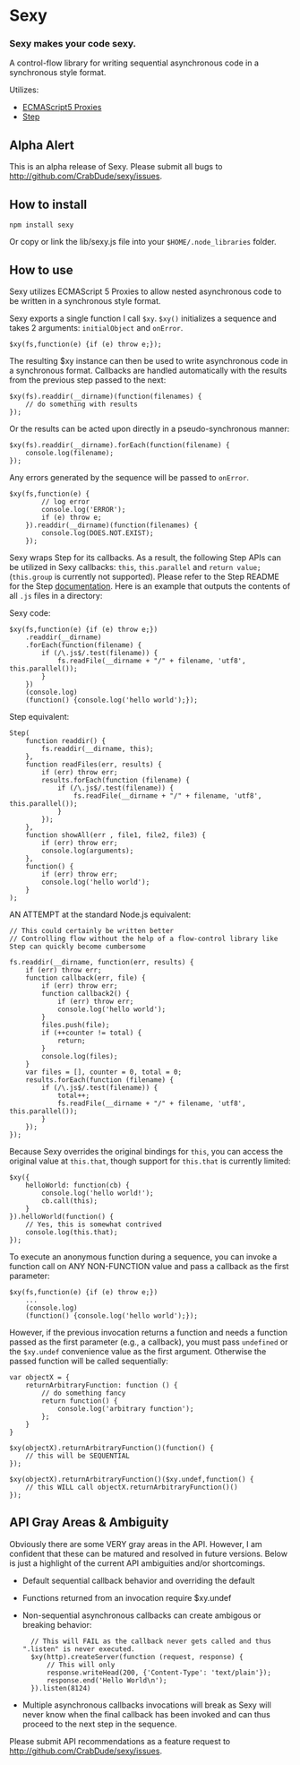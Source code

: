 # Sexy
### Sexy makes your code sexy.

A control-flow library for writing sequential asynchronous code in a synchronous style format.

Utilizes:

* [ECMAScript5 Proxies](http://wiki.ecmascript.org/doku.php?id=harmony:proxies)
* [Step](http://github.com/creationix/step)

## Alpha Alert

This is an alpha release of Sexy. Please submit all bugs to <http://github.com/CrabDude/sexy/issues>.  

## How to install

	npm install sexy

Or copy or link the lib/sexy.js file into your `$HOME/.node_libraries` folder.

## How to use

Sexy utilizes ECMAScript 5 Proxies to allow nested asynchronous code to be written in a synchronous style format.

Sexy exports a single function I call `$xy`. `$xy()` initializes a sequence and takes 2 arguments: `initialObject` and `onError`.

	$xy(fs,function(e) {if (e) throw e;});
	
The resulting $xy instance can then be used to write asynchronous code in a synchronous format. Callbacks are handled automatically with the results from the previous step passed to the next:

	$xy(fs).readdir(__dirname)(function(filenames) {
		// do something with results
	});
	
Or the results can be acted upon directly in a pseudo-synchronous manner:

	$xy(fs).readdir(__dirname).forEach(function(filename) {
		console.log(filename);
	});
	
Any errors generated by the sequence will be passed to `onError`.

	$xy(fs,function(e) {
			// log error
			console.log('ERROR');
			if (e) throw e;
		}).readdir(__dirname)(function(filenames) {
			console.log(DOES.NOT.EXIST);
		});

Sexy wraps Step for its callbacks. As a result, the following Step APIs can be utilized in Sexy callbacks: `this`, `this.parallel` and `return value;` (`this.group` is currently not supported). Please refer to the Step README for the Step [documentation](http://github.com/creationix/step). 
Here is an example that outputs the contents of all `.js` files in a directory:

Sexy code:

	$xy(fs,function(e) {if (e) throw e;})
		.readdir(__dirname)
		.forEach(function(filename) {
			if (/\.js$/.test(filename)) {
				fs.readFile(__dirname + "/" + filename, 'utf8', this.parallel());
			}
		})
		(console.log)
		(function() {console.log('hello world');});

Step equivalent:

	Step(
		function readdir() {
			fs.readdir(__dirname, this);
		},
		function readFiles(err, results) {
			if (err) throw err;
			results.forEach(function (filename) {
				if (/\.js$/.test(filename)) {
					fs.readFile(__dirname + "/" + filename, 'utf8', this.parallel());
				}
			});
		},
		function showAll(err , file1, file2, file3) {
			if (err) throw err;
			console.log(arguments);
		},
		function() {
			if (err) throw err;
			console.log('hello world');
		}
	);

AN ATTEMPT at the standard Node.js equivalent:

	// This could certainly be written better
	// Controlling flow without the help of a flow-control library like Step can quickly become cumbersome

	fs.readdir(__dirname, function(err, results) {
		if (err) throw err;
		function callback(err, file) {
			if (err) throw err;
			function callback2() {
				if (err) throw err;
				console.log('hello world');
			}
			files.push(file);
			if (++counter != total) {
				return;
			}
			console.log(files);
		}
		var files = [], counter = 0, total = 0;
		results.forEach(function (filename) {
			if (/\.js$/.test(filename)) {
				total++;
				fs.readFile(__dirname + "/" + filename, 'utf8', this.parallel());
			}
		});
	});

Because Sexy overrides the original bindings for `this`, you can access the original value at `this.that`, though support for `this.that` is currently limited:

	$xy({
		helloWorld: function(cb) {
			console.log('hello world!');
			cb.call(this);
		}
	}).helloWorld(function() {
		// Yes, this is somewhat contrived
		console.log(this.that);
	});

To execute an anonymous function during a sequence, you can invoke a function call on ANY NON-FUNCTION value and pass a callback as the first parameter:

	$xy(fs,function(e) {if (e) throw e;})
		...
		(console.log)
		(function() {console.log('hello world');});
		

However, if the previous invocation returns a function and needs a function passed as the first parameter (e.g., a callback), you must pass `undefined` or the `$xy.undef` convenience value as the first argument. Otherwise the passed function will be called sequentially:

	var objectX = {
		returnArbitraryFunction: function () {
			// do something fancy
			return function() {
				console.log('arbitrary function');
			};
		}
	}
	
	$xy(objectX).returnArbitraryFunction()(function() {
		// this will be SEQUENTIAL
	});

	$xy(objectX).returnArbitraryFunction()($xy.undef,function() {
		// this WILL call objectX.returnArbitraryFunction()()
	});


## API Gray Areas & Ambiguity

Obviously there are some VERY gray areas in the API. However, I am confident that these can be matured and resolved in future versions. Below is just a highlight of the current API ambiguities and/or shortcomings.

* Default sequential callback behavior and overriding the default
* Functions returned from an invocation require $xy.undef
* Non-sequential asynchronous callbacks can create ambigous or breaking behavior:

		// This will FAIL as the callback never gets called and thus ".listen" is never executed.
		$xy(http).createServer(function (request, response) {
			// This will only 
			response.writeHead(200, {'Content-Type': 'text/plain'});
			response.end('Hello World\n');
		}).listen(8124)

* Multiple asynchronous callbacks invocations will break as Sexy will never know when the final callback has been invoked and can thus proceed to the next step in the sequence. 

Please submit API recommendations as a feature request to <http://github.com/CrabDude/sexy/issues>.
